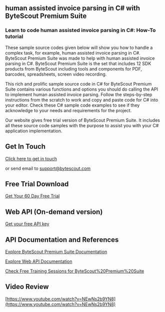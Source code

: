 ## human assisted invoice parsing in C# with ByteScout Premium Suite

### Learn to code human assisted invoice parsing in C#: How-To tutorial

These sample source codes given below will show you how to handle a complex task, for example, human assisted invoice parsing in C#. ByteScout Premium Suite was made to help with human assisted invoice parsing in C#. ByteScout Premium Suite is the set that includes 12 SDK products from ByteScout including tools and components for PDF, barcodes, spreadsheets, screen video recording.

This rich and prolific sample source code in C# for ByteScout Premium Suite contains various functions and options you should do calling the API to implement human assisted invoice parsing. Follow the steps-by-step instructions from the scratch to work and copy and paste code for C# into your editor. Check these C# sample code examples to see if they acknowledge to your needs and requirements for the project.

Our website gives free trial version of ByteScout Premium Suite. It includes all these source code samples with the purpose to assist you with your C# application implementation.

## Get In Touch

[Click here to get in touch](https://bytescout.zendesk.com/hc/en-us/requests/new?subject=ByteScout%20Premium%20Suite%20Question)

or send email to [support@bytescout.com](mailto:support@bytescout.com?subject=ByteScout%20Premium%20Suite%20Question) 

## Free Trial Download

[Get Your 60 Day Free Trial](https://bytescout.com/download/web-installer?utm_source=github-readme)

## Web API (On-demand version)

[Get your free API key](https://pdf.co/documentation/api?utm_source=github-readme)

## API Documentation and References

[Explore ByteScout Premium Suite Documentation](https://bytescout.com/documentation/index.html?utm_source=github-readme)

[Explore Web API Documentation](https://pdf.co/documentation/api?utm_source=github-readme)

[Check Free Training Sessions for ByteScout%20Premium%20Suite](https://academy.bytescout.com/)

## Video Review

[https://www.youtube.com/watch?v=NEwNs2b9YN8](https://www.youtube.com/watch?v=NEwNs2b9YN8)